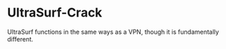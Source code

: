 # UltraSurf-Crack
UltraSurf functions in the same ways as a VPN, though it is fundamentally different.
